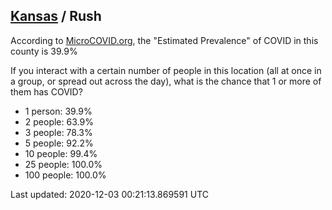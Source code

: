 
## [Kansas](/united-states/kansas) / Rush

According to [MicroCOVID.org](http://microcovid.org),
the "Estimated Prevalence" of COVID in this county is 39.9%

If you interact with a certain number of people in this location
(all at once in a group, or spread out across the day), what is the chance that
1 or more of them has COVID?

- 1 person: 39.9%
- 2 people: 63.9%
- 3 people: 78.3%
- 5 people: 92.2%
- 10 people: 99.4%
- 25 people: 100.0%
- 100 people: 100.0%

Last updated: 2020-12-03 00:21:13.869591 UTC
